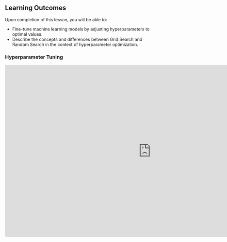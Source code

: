 <!-- # Lesson: Hyperparameter Tuning -->
## Learning Outcomes

Upon completion of this lesson, you will be able to:
  
- Fine-tune machine learning models by adjusting hyperparameters to optimal values.
- Describe the concepts and differences between Grid Search and Random Search in the context of hyperparameter optimization.


### Hyperparameter Tuning

<iframe src="https://docs.google.com/presentation/d/1mFuJwnoLM8QiNDeMteMc2V98YCWF_darfJALvo2aE3o/embed?start=false&loop=false&delayms=3000" frameborder="0" width="960" height="569" allowfullscreen="true" mozallowfullscreen="true" webkitallowfullscreen="true"></iframe>
